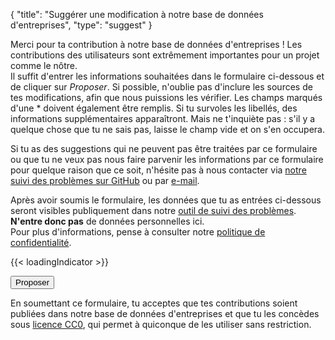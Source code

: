{
    "title": "Suggérer une modification à notre base de données d'entreprises",
    "type": "suggest"
}

Merci pour ta contribution à notre base de données d'entreprises ! Les contributions des utilisateurs sont extrêmement importantes pour un projet comme le nôtre.  
Il suffit d'entrer les informations souhaitées dans le formulaire ci-dessous et de cliquer sur *Proposer*. Si possible, n'oublie pas d'inclure les sources de tes modifications, afin que nous puissions les vérifier. Les champs marqués d'une * doivent également être remplis. Si tu survoles les libellés, des informations supplémentaires apparaîtront. Mais ne t'inquiète pas : s'il y a quelque chose que tu ne sais pas, laisse le champ vide et on s'en occupera.

Si tu as des suggestions qui ne peuvent pas être traitées par ce formulaire ou que tu ne veux pas nous faire parvenir les informations par ce formulaire pour quelque raison que ce soit, n'hésite pas à nous contacter via [notre suivi des problèmes sur GitHub](https://github.com/datenanfragen/data/pulls) ou par [e-mail](mailto:data@datarequests.org).

<div class="box box-warning">Après avoir soumis le formulaire, les données que tu as entrées ci-dessous seront visibles publiquement dans notre <a href="https://github.com/datenanfragen/data/issues">outil de suivi des problèmes</a>. <strong>N'entre donc pas</strong> de données personnelles ici.<br>Pour plus d'informations, pense à consulter notre <a href="/privacy/#user-content-in-our-company-database">politique de confidentialité</a>.
</div>

{{< loadingIndicator >}}

<div id="suggest-form">
<button id="submit-suggest-form" class="button button-primary">Proposer <span class="icon icon-arrow-right"></span></button><div class="clearfix"></div>
</div>

En soumettant ce formulaire, tu acceptes que tes contributions soient publiées dans notre base de données d'entreprises et que tu les concèdes sous [licence CC0](https://creativecommons.org/publicdomain/zero/1.0), qui permet à quiconque de les utiliser sans restriction.

